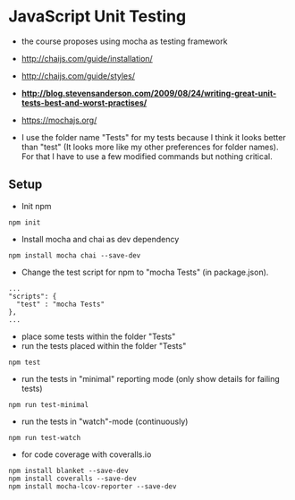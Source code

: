 # JavaScript Unit Testing

  - the course proposes using mocha as testing framework
  - http://chaijs.com/guide/installation/
  - http://chaijs.com/guide/styles/
  - **http://blog.stevensanderson.com/2009/08/24/writing-great-unit-tests-best-and-worst-practises/**
  - https://mochajs.org/

  - I use the folder name "Tests" for my tests because I think it looks
    better than "test" (It looks more like my other preferences for folder names). 
    For that I have to use a few modified commands but nothing critical. 

## Setup
  - Init npm
  ```
  npm init
  ```
  - Install mocha and chai as dev dependency
  ```
  npm install mocha chai --save-dev
  ```
  - Change the test script for npm to "mocha Tests" (in package.json). 
  ```
  ...
  "scripts": {
    "test" : "mocha Tests"
  },
  ...
  ```
  - place some tests within the folder "Tests"
  - run the tests placed within the folder "Tests"
  ```
  npm test
  ```
  - run the tests in "minimal" reporting mode (only show details for failing tests)
  ```
  npm run test-minimal
  ```
  - run the tests in "watch"-mode (continuously)
  ```
  npm run test-watch
  ```  
  - for code coverage with coveralls.io 
  ```
  npm install blanket --save-dev
  npm install coveralls --save-dev
  npm install mocha-lcov-reporter --save-dev
  ```

